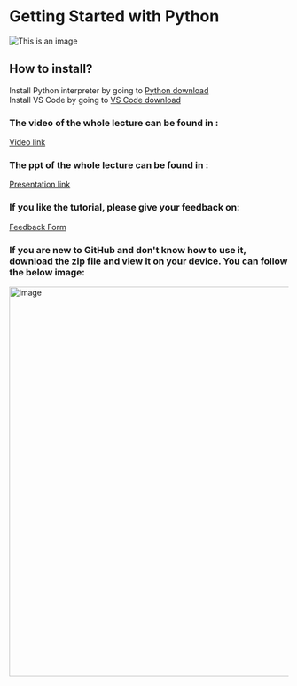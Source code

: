 # Getting Started with Python

![This is an image](https://www.python.org/static/community_logos/python-logo-master-v3-TM-flattened.png)

## How to install? 

Install Python interpreter by going to [Python download](https://www.python.org/downloads/) <br>
Install VS Code by going to [VS Code download](https://code.visualstudio.com/download)

### The video of the whole lecture can be found in :
[Video link](https://stdntpartners-my.sharepoint.com/:v:/g/personal/attreyee_mukherjee_studentambassadors_com/EQQI5TkBA2NLjuGZ0IMpSvcB5AnsiDtUODBdvG0U0OnHpQ?e=CayZA2)

### The ppt of the whole lecture can be found in :
[Presentation link](https://www.canva.com/design/DAFUY_Sgyqs/mnHplNFaeWwuvFABCBM6SQ/view?utm_content=DAFUY_Sgyqs&utm_campaign=designshare&utm_medium=link&utm_source=publishsharelink)

### If you like the tutorial, please give your feedback on:
[Feedback Form](https://forms.office.com/r/iWKJpkPLuk)

### If you are new to GitHub and don't know how to use it, download the zip file and view it on your device. You can follow the below image:  

<img width="702" alt="image" src="https://user-images.githubusercontent.com/86184935/206918755-3893fb9c-e81a-4a7e-a0d0-5a021f3ad6dd.png">

